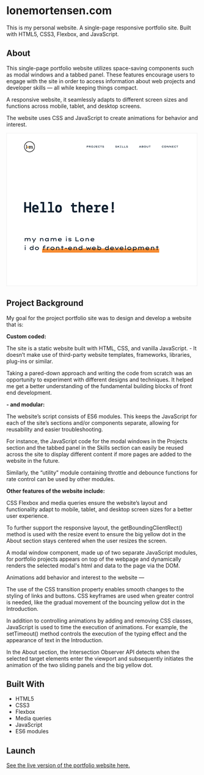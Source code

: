 # lonemortensen.com
This is my personal website. A single-page responsive portfolio site. Built with HTML5, CSS3, Flexbox, and JavaScript.

## About
This single-page portfolio website utilizes space-saving components such as modal windows and a tabbed panel. These features encourage users to engage with the site in order to access information about web projects and developer skills — all while keeping things compact.

A responsive website, it seamlessly adapts to different screen sizes and functions across mobile, tablet, and desktop screens. 

The website uses CSS and JavaScript to create animations for behavior and interest.  

![My Personal Website](img/portfolio-site-screenShot-shadow-readme.png)

## Project Background
My goal for the project portfolio site was to design and develop a website that is:

**Custom coded:**

The site is a static website built with HTML, CSS, and vanilla JavaScript. - It doesn’t make use of third-party website templates, frameworks, libraries, plug-ins or similar.

Taking a pared-down approach and writing the code from scratch was an opportunity to experiment with different designs and techniques. It helped me get a better understanding of the fundamental building blocks of front end development. 

**- and modular:** 

The website’s script consists of ES6 modules. This keeps the JavaScript for each of the site’s sections and/or components separate, allowing for reusability and easier troubleshooting. 

For instance, the JavaScript code for the modal windows in the Projects section and the tabbed panel in the Skills section can easily be reused across the site to display different content if more pages are added to the website in the future.  

Similarly, the “utility" module containing throttle and debounce functions for rate control can be used by other modules.  

**Other features of the website include:**

CSS Flexbox and media queries ensure the website’s layout and functionality adapt to mobile, tablet, and desktop screen sizes for a better user experience. 

To further support the responsive layout, the getBoundingClientRect() method is used with the resize event to ensure the big yellow dot in the About section stays centered when the user resizes the screen. 

A modal window component, made up of two separate JavaScript modules, for portfolio projects appears on top of the webpage and dynamically renders the selected modal's html and data to the page via the DOM.

Animations add behavior and interest to the website — 

The use of the CSS transition property enables smooth changes to the styling of links and buttons. CSS keyframes are used when greater control is needed, like the gradual movement of the bouncing yellow dot in the Introduction.    

In addition to controlling animations by adding and removing CSS classes, JavaScript is used to time the execution of animations. For example, the setTimeout() method controls the execution of the typing effect and the appearance of text in the Introduction. 

In the About section, the Intersection Observer API detects when the selected target elements enter the viewport and subsequently initiates the animation of the two sliding panels and the big yellow dot. 

## Built With
- HTML5
- CSS3
- Flexbox
- Media queries
- JavaScript
- ES6 modules

## Launch
[See the live version of the portfolio website here.](https://lonemortensen.com/)